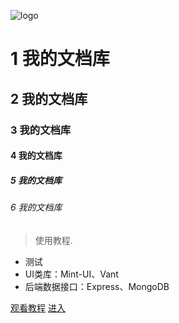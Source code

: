 ![logo](https://docsify.js.org/_media/icon.svg)

# 1 我的文档库
## 2 我的文档库
### 3 我的文档库
#### 4 我的文档库
##### 5 我的文档库
###### 6 我的文档库

> 使用教程.

* 测试
* UI类库：Mint-UI、Vant
* 后端数据接口：Express、MongoDB

[观看教程](https://www.bilibili.com/video/av75403163/)
[进入](#quick-start)
